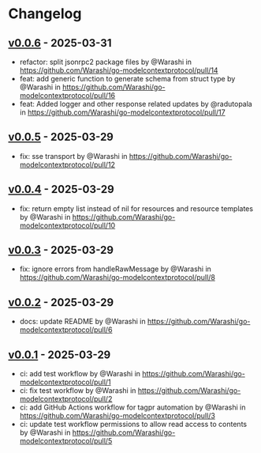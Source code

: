 # Changelog

## [v0.0.6](https://github.com/Warashi/go-modelcontextprotocol/compare/v0.0.5...v0.0.6) - 2025-03-31
- refactor: split jsonrpc2 package files by @Warashi in https://github.com/Warashi/go-modelcontextprotocol/pull/14
- feat: add generic function to generate schema from struct type by @Warashi in https://github.com/Warashi/go-modelcontextprotocol/pull/16
- feat: Added logger and other response related updates by @radutopala in https://github.com/Warashi/go-modelcontextprotocol/pull/17

## [v0.0.5](https://github.com/Warashi/go-modelcontextprotocol/compare/v0.0.4...v0.0.5) - 2025-03-29
- fix: sse transport by @Warashi in https://github.com/Warashi/go-modelcontextprotocol/pull/12

## [v0.0.4](https://github.com/Warashi/go-modelcontextprotocol/compare/v0.0.3...v0.0.4) - 2025-03-29
- fix: return empty list instead of nil for resources and resource templates by @Warashi in https://github.com/Warashi/go-modelcontextprotocol/pull/10

## [v0.0.3](https://github.com/Warashi/go-modelcontextprotocol/compare/v0.0.2...v0.0.3) - 2025-03-29
- fix: ignore errors from handleRawMessage by @Warashi in https://github.com/Warashi/go-modelcontextprotocol/pull/8

## [v0.0.2](https://github.com/Warashi/go-modelcontextprotocol/compare/v0.0.1...v0.0.2) - 2025-03-29
- docs: update README by @Warashi in https://github.com/Warashi/go-modelcontextprotocol/pull/6

## [v0.0.1](https://github.com/Warashi/go-modelcontextprotocol/commits/v0.0.1) - 2025-03-29
- ci: add test workflow by @Warashi in https://github.com/Warashi/go-modelcontextprotocol/pull/1
- ci: fix test workflow by @Warashi in https://github.com/Warashi/go-modelcontextprotocol/pull/2
- ci: add GitHub Actions workflow for tagpr automation by @Warashi in https://github.com/Warashi/go-modelcontextprotocol/pull/3
- ci: update test workflow permissions to allow read access to contents by @Warashi in https://github.com/Warashi/go-modelcontextprotocol/pull/5
